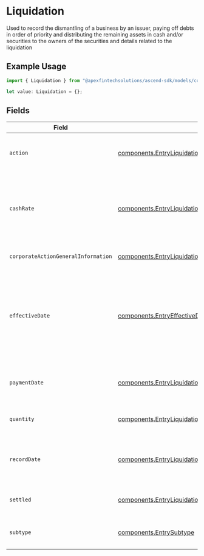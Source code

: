 # Liquidation

Used to record the dismantling of a business by an issuer, paying off debts in order of priority and distributing the remaining assets in cash and/or securities to the owners of the securities and details related to the liquidation

## Example Usage

```typescript
import { Liquidation } from "@apexfintechsolutions/ascend-sdk/models/components";

let value: Liquidation = {};
```

## Fields

| Field                                                                                                                                                                     | Type                                                                                                                                                                      | Required                                                                                                                                                                  | Description                                                                                                                                                               | Example                                                                                                                                                                   |
| ------------------------------------------------------------------------------------------------------------------------------------------------------------------------- | ------------------------------------------------------------------------------------------------------------------------------------------------------------------------- | ------------------------------------------------------------------------------------------------------------------------------------------------------------------------- | ------------------------------------------------------------------------------------------------------------------------------------------------------------------------- | ------------------------------------------------------------------------------------------------------------------------------------------------------------------------- |
| `action`                                                                                                                                                                  | [components.EntryLiquidationAction](../../models/components/entryliquidationaction.md)                                                                                    | :heavy_minus_sign:                                                                                                                                                        | Corresponds to whether the entry is incoming outgoing                                                                                                                     | INCOMING                                                                                                                                                                  |
| `cashRate`                                                                                                                                                                | [components.EntryLiquidationCashRate](../../models/components/entryliquidationcashrate.md)                                                                                | :heavy_minus_sign:                                                                                                                                                        | The rate (raw value, not a percentage, example: 50% will be .5 in this field) at which cash will be disbursed to the shareholder                                          | {<br/>"value": "0.25"<br/>}                                                                                                                                               |
| `corporateActionGeneralInformation`                                                                                                                                       | [components.EntryLiquidationCorporateActionGeneralInformation](../../models/components/entryliquidationcorporateactiongeneralinformation.md)                              | :heavy_minus_sign:                                                                                                                                                        | Common fields for corporate actions                                                                                                                                       |                                                                                                                                                                           |
| `effectiveDate`                                                                                                                                                           | [components.EntryEffectiveDate](../../models/components/entryeffectivedate.md)                                                                                            | :heavy_minus_sign:                                                                                                                                                        | Effective date as declared by the primary exchange that generally coincides with cessation of trading in the old security and commencement of trading in the new security | {<br/>"day": 14,<br/>"month": 5,<br/>"year": 2024<br/>}                                                                                                                   |
| `paymentDate`                                                                                                                                                             | [components.EntryLiquidationPaymentDate](../../models/components/entryliquidationpaymentdate.md)                                                                          | :heavy_minus_sign:                                                                                                                                                        | The anticipated payment date at the depository                                                                                                                            | {<br/>"day": 14,<br/>"month": 5,<br/>"year": 2024<br/>}                                                                                                                   |
| `quantity`                                                                                                                                                                | [components.EntryLiquidationQuantity](../../models/components/entryliquidationquantity.md)                                                                                | :heavy_minus_sign:                                                                                                                                                        | Corresponds to the position's trade quantity                                                                                                                              | {<br/>"value": "0.25"<br/>}                                                                                                                                               |
| `recordDate`                                                                                                                                                              | [components.EntryLiquidationRecordDate](../../models/components/entryliquidationrecorddate.md)                                                                            | :heavy_minus_sign:                                                                                                                                                        | The date on which positions are recorded in order to calculate entitlement                                                                                                | {<br/>"day": 14,<br/>"month": 5,<br/>"year": 2024<br/>}                                                                                                                   |
| `settled`                                                                                                                                                                 | [components.EntryLiquidationSettled](../../models/components/entryliquidationsettled.md)                                                                                  | :heavy_minus_sign:                                                                                                                                                        | Corresponds to the position's settled quantity                                                                                                                            | {<br/>"value": "0.25"<br/>}                                                                                                                                               |
| `subtype`                                                                                                                                                                 | [components.EntrySubtype](../../models/components/entrysubtype.md)                                                                                                        | :heavy_minus_sign:                                                                                                                                                        | Corresponds to the subtype of corporaction type                                                                                                                           | LIQUIDATION                                                                                                                                                               |